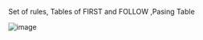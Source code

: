 Set of rules, Tables of FIRST and FOLLOW 
,Pasing Table

![image](https://user-images.githubusercontent.com/65282522/119558941-b4c79200-bdaa-11eb-988f-9dad152299fb.png)

